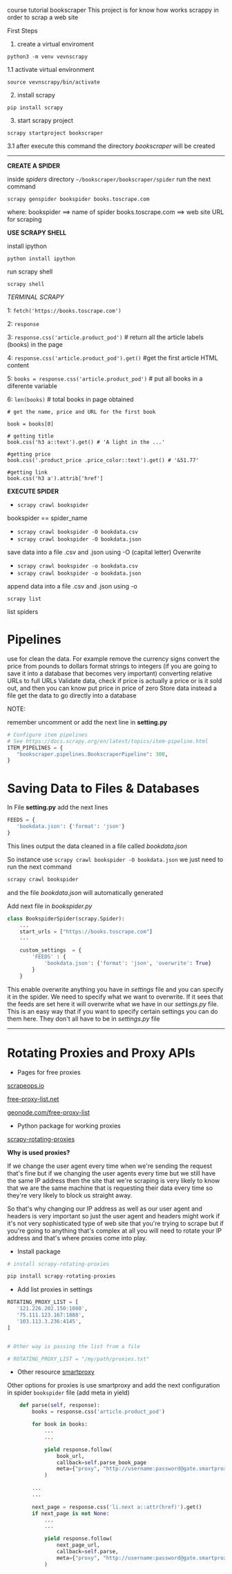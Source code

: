 course tutorial bookscraper
This project is for know how works scrappy in order to scrap a web site 

First Steps

1. create a virtual enviroment

`python3 -m venv vevnscrapy`

1.1 activate virtual environment

`source vevnscrapy/bin/activate`

2. install scrapy

`pip install scrapy`

3. start scrapy project

`scrapy startproject bookscraper`

3.1 after execute this command the directory *bookscraper* will be created

---

**CREATE A SPIDER**

inside *spiders* directory `~/bookscraper/bookscraper/spider` run the next command

`scrapy genspider bookspider books.toscrape.com`

where:
bookspider ==> name of spider
books.toscrape.com ==> web site URL for scraping


**USE SCRAPY SHELL**

install ipython

`python install ipython`

run scrapy shell

`scrapy shell`

*TERMINAL SCRAPY*

1: `fetch('https://books.toscrape.com')`

2: `response`

3: `response.css('article.product_pod')` # return all the article labels (books) in the page

4: `response.css('article.product_pod').get()` #get the first article HTML content

5: `books = response.css('article.product_pod')` # put all books in a diferente variable 

6: `len(books)` # total books in page obtained

```
# get the name, price and URL for the first book

book = books[0]

# getting title 
book.css('h3 a::text').get() # 'A light in the ...'

#getting price 
book.css('.product_price .price_color::text').get() # '&51.77'

#getting link 
book.css('h3 a').attrib['href']
```

**EXECUTE SPIDER**

* `scrapy crawl bookspider`
 
 bookspider == spider_name
 
 
* `scrapy crawl bookspider -O bookdata.csv`
* `scrapy crawl bookspider -O bookdata.json`

 save data into a file .csv and .json using -O (capital letter) Overwrite
 
 
* `scrapy crawl bookspider -o bookdata.csv`
* `scrapy crawl bookspider -o bookdata.json`

 append data into a file .csv and .json using -o 

`scrapy list`

list spiders


# Pipelines

use for clean the data.
For example remove the currency signs
convert the price from pounds to dollars
format strings to integers (if you are going to save it into a database that becomes very important)
converting relative URLs to full URLs
Validate data, check if price is actually a price or is it sold out, and then you can know put price in price of zero
Store data instead a file get the data to go directly into a database

NOTE:

remember uncomment or add the next line in **setting.py**

```python
# Configure item pipelines
# See https://docs.scrapy.org/en/latest/topics/item-pipeline.html
ITEM_PIPELINES = {
   "bookscraper.pipelines.BookscraperPipeline": 300,
}

```

# Saving Data to Files & Databases

In File **setting.py** add the next lines

```python
FEEDS = {
   'bookdata.json': {'format': 'json'}
}
```

This lines output the data cleaned in a file called *bookdata.json*

So instance use `scrapy crawl bookspider -O bookdata.json` 
we just need to run the next command

 ```python
scrapy crawl bookspider
```

and the file *bookdata.json* will automatically generated 


Add next file in *bookspider.py*

```python
class BookspiderSpider(scrapy.Spider):
    ...
    start_urls = ["https://books.toscrape.com"]
    ...

    custom_settings  = {
        'FEEDS' : {
            'bookdata.json': {'format': 'json', 'overwrite': True}
        }
    }
```

This enable overwrite anything you have in *settings* file
and you can specify it in the spider.
We need to specify what we want to overwrite.
If it sees that the feeds are set here it will overwrite what we have in our *settings.py* file.
This is an easy way that if you want to specify certain settings you can do them here. 
They don't all have to be in *settings.py* file


---
# Rotating Proxies and Proxy APIs

* Pages for free proxies

[scrapeops.io](https://scrapeops.io/)

[free-proxy-list.net](https://free-proxy-list.net/)

[geonode.com/free-proxy-list](https://geonode.com/free-proxy-list)

* Python package for working proxies

[scrapy-rotating-proxies](https://github.com/TeamHG-Memex/scrapy-rotating-proxies)


**Why is used proxies?**

If we change the user agent every time when we're sending the request that's fine but
if we changing the user agents every time but we still have the same IP address then 
the site that we're scraping is very likely to know that we are the same machine that
is requesting their data every time so they're very likely to block us straight away.

So that's why changing our IP address as well as our user agent and headers is  very
important so just the user agent and headers might work if it's not very sophisticated 
type of web site that you're trying to scrape but if you're going to anything that's 
complex at all you will need to rotate your IP address and that's where proxies come 
into play.

* Install package
```python
# install scrapy-rotating-proxies

pip install scrapy-rotating-proxies
``` 

* Add list proxies in settings

```python
ROTATING_PROXY_LIST = [
   '121.226.202.150:1080',
   '75.111.123.167:1888',
   '103.113.3.236:4145',
]


# Other way is passing the list from a file

# ROTATING_PROXY_LIST = "/my/path/proxies.txt"
```

* Other resource [smartproxy](https://smartproxy.com/)

Other options for proxies is use smartproxy and add the next configuration in spider `bookspider` file
(add meta in yield)

```python
    def parse(self, response):
        books = response.css('article.product_pod')

        for book in books:
            ...
            ...

            yield response.follow(
                book_url, 
                callback=self.parse_book_page
                meta={"proxy", "http://username:password@gate.smartproxy.com:8080"}
            )
        
        ...
        ...

        next_page = response.css('li.next a::attr(href)').get()
        if next_page is not None:
            ...
            ...

            yield response.follow(
                next_page_url, 
                callback=self.parse,
                meta={"proxy", "http://username:password@gate.smartproxy.com:8080"}
            )
```